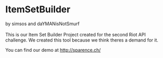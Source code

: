 # ItemSetBuilder

by simsos and daYMANisNotSmurf
<br><br>
This is our Item Set Builder Project created for the second Riot API challenge.
We created this tool because we think theres a demand for it.

You can find our demo at http://sparence.ch/

